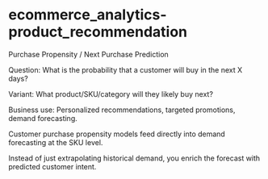 # ecommerce_analytics-product_recommendation
Purchase Propensity / Next Purchase Prediction  

Question: What is the probability that a customer will buy in the next X days?  

Variant: What product/SKU/category will they likely buy next?  

Business use: Personalized recommendations, targeted promotions, demand forecasting.

Customer purchase propensity models feed directly into demand forecasting at the SKU level.

Instead of just extrapolating historical demand, you enrich the forecast with predicted customer intent.
